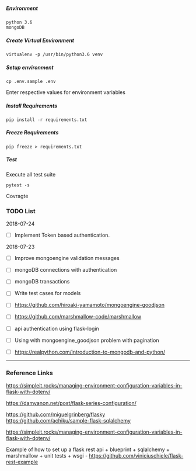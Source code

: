 ##### Environment
```commandline
python 3.6
mongoDB
```

##### Create Virtual Environment

```commandline
virtualenv -p /usr/bin/python3.6 venv
```

##### Setup environment
```commandline
cp .env.sample .env
```
Enter respective values for environment variables

##### Install Requirements
```commandline
pip install -r requirements.txt
```

##### Freeze Requirements
```commandline
pip freeze > requirements.txt
```

##### Test
Execute all test suite
```commandline
pytest -s
```
Covragte


### TODO List
2018-07-24
- [ ] Implement Token based authentication.

2018-07-23
- [ ] Improve mongoengine validation messages

- [ ] mongoDB connections with authentication

- [ ] mongoDB transactions

- [ ] Write test cases for models

- [ ] https://github.com/hiroaki-yamamoto/mongoengine-goodjson

- [ ] https://github.com/marshmallow-code/marshmallow

- [ ] api authentication using flask-login

- [ ] Using with mongoengine_goodjson problem with pagination

- [ ] https://realpython.com/introduction-to-mongodb-and-python/
 
___
### Reference Links

https://simpleit.rocks/managing-environment-configuration-variables-in-flask-with-dotenv/

https://damyanon.net/post/flask-series-configuration/

https://github.com/miguelgrinberg/flasky
https://github.com/achiku/sample-flask-sqlalchemy

https://simpleit.rocks/managing-environment-configuration-variables-in-flask-with-dotenv/

Example of how to set up a flask rest api + blueprint + sqlalchemy + marshmallow + unit tests + wsgi -
https://github.com/viniciuschiele/flask-rest-example
